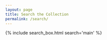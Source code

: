 ```yaml
---
layout: page
title: Search the Collection
permalink: /search/
---
```


{% include search_box.html search='main' %}
